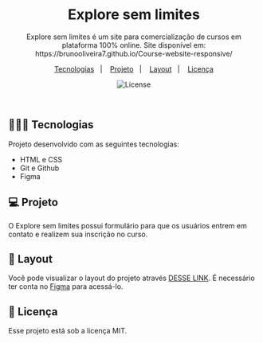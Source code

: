 <h1 align="center"> Explore sem limites </h1>

<p align="center">
Explore sem limites é um site para comercialização de cursos em plataforma 100% online. Site disponível em: https://brunooliveira7.github.io/Course-website-responsive/
</p>

<p align="center">
  <a href="#-tecnologias">Tecnologias</a>&nbsp;&nbsp;&nbsp;|&nbsp;&nbsp;&nbsp;
  <a href="#-projeto">Projeto</a>&nbsp;&nbsp;&nbsp;|&nbsp;&nbsp;&nbsp;
  <a href="#-layout">Layout</a>&nbsp;&nbsp;&nbsp;|&nbsp;&nbsp;&nbsp;
  <a href="#memo-licença">Licença</a>
</p>

<p align="center">
  <img alt="License" src="">
</p>

<br>

## 🧑🏻‍💻 Tecnologias

Projeto desenvolvido com as seguintes tecnologias:

- HTML e CSS
- Git e Github
- Figma

## 💻 Projeto

O Explore sem limites possui formulário para que os usuários entrem em contato e realizem sua inscrição no curso.

## 🔖 Layout

Você pode visualizar o layout do projeto através [DESSE LINK](https://www.figma.com/design/qLIOFBMYitkACau4tskCZK/Explore-sem-limites-(Copy)?node-id=158-680&m=dev). É necessário ter conta no [Figma](https://figma.com) para acessá-lo.

## :memo: Licença

Esse projeto está sob a licença MIT.

